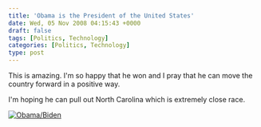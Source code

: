```yaml
---
title: 'Obama is the President of the United States'
date: Wed, 05 Nov 2008 04:15:43 +0000
draft: false
tags: [Politics, Technology]
categories: [Politics, Technology]
type: post
---
```


This is amazing. I'm so happy that he won and I pray that he can move the country forward in a positive way.

I'm hoping he can pull out North Carolina which is extremely close race.

[![Obama/Biden](http://zeusville.files.wordpress.com/2008/11/obama.png "Obama/Biden")](http://zeusville.files.wordpress.com/2008/11/obama.png)